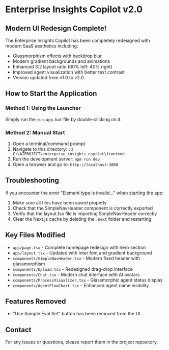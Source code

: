 # Enterprise Insights Copilot v2.0

## Modern UI Redesign Complete!

The Enterprise Insights Copilot has been completely redesigned with modern SaaS aesthetics including:

- Glassmorphism effects with backdrop blur
- Modern gradient backgrounds and animations
- Enhanced 3:2 layout ratio (60% left: 40% right)
- Improved agent visualization with better text contrast
- Version updated from v1.0 to v2.0

## How to Start the Application

### Method 1: Using the Launcher
Simply run the `run-app.bat` file by double-clicking on it.

### Method 2: Manual Start
1. Open a terminal/command prompt
2. Navigate to this directory: `cd C:\AIPROJECT\enterprise_insights_copilot\frontend`
3. Run the development server: `npm run dev`
4. Open a browser and go to: `http://localhost:3000`

## Troubleshooting

If you encounter the error "Element type is invalid..." when starting the app:

1. Make sure all files have been saved properly
2. Check that the SimpleNavHeader component is correctly exported
3. Verify that the layout.tsx file is importing SimpleNavHeader correctly
4. Clear the Next.js cache by deleting the `.next` folder and restarting

## Key Files Modified

- `app/page.tsx` - Complete homepage redesign with hero section
- `app/layout.tsx` - Updated with Inter font and gradient background
- `components/SimpleNavHeader.tsx` - Modern fixed header with glassmorphism
- `components/Upload.tsx` - Redesigned drag-drop interface
- `components/Chat.tsx` - Modern chat interface with AI avatars
- `components/ProcessVisualizer.tsx` - Glassmorphic agent status display
- `components/AgentFlowChart.tsx` - Enhanced agent name visibility

## Features Removed

- "Use Sample Eval Set" button has been removed from the UI

## Contact

For any issues or questions, please report them in the project repository.
